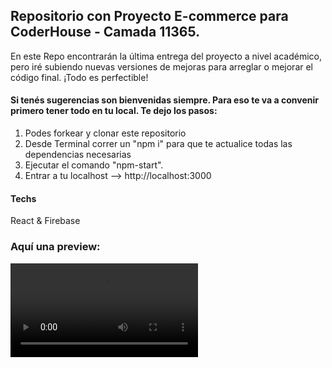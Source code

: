 ## Repositorio con Proyecto E-commerce para CoderHouse - Camada 11365.

En este Repo encontrarán la última entrega del proyecto a nivel académico, pero iré subiendo nuevas versiones de mejoras para arreglar o mejorar el código final. ¡Todo es perfectible!

#### Si tenés sugerencias son bienvenidas siempre. Para eso te va a convenir primero tener todo en tu local. Te dejo los pasos: 
 1) Podes forkear y clonar este repositorio
 2) Desde Terminal correr un "npm i" para que te actualice todas las dependencias necesarias
 3) Ejecutar el comando "npm-start".
 4) Entrar a tu localhost --> http://localhost:3000

#### Techs
React & Firebase

### Aquí una preview:

![](web-preview.mp4)
